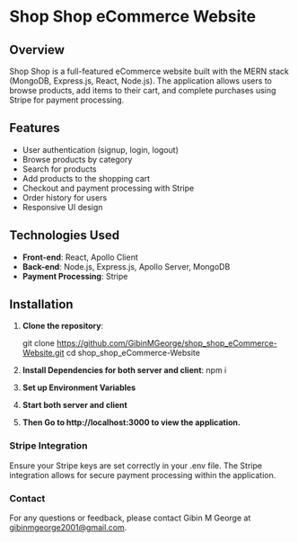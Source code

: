 # Shop Shop eCommerce Website

## Overview

Shop Shop is a full-featured eCommerce website built with the MERN stack (MongoDB, Express.js, React, Node.js). The application allows users to browse products, add items to their cart, and complete purchases using Stripe for payment processing.

## Features

- User authentication (signup, login, logout)
- Browse products by category
- Search for products
- Add products to the shopping cart
- Checkout and payment processing with Stripe
- Order history for users
- Responsive UI design

## Technologies Used

- **Front-end**: React, Apollo Client
- **Back-end**: Node.js, Express.js, Apollo Server, MongoDB
- **Payment Processing**: Stripe

## Installation

1. **Clone the repository**:
   
   git clone https://github.com/GibinMGeorge/shop_shop_eCommerce-Website.git
   cd shop_shop_eCommerce-Website

2. **Install Dependencies for both server and client**: npm i 

3. **Set up Environment Variables**

4. **Start both server and client**

4. **Then Go to http://localhost:3000 to view the application.**


### Stripe Integration

Ensure your Stripe keys are set correctly in your .env file. The Stripe integration allows for secure payment processing within the application.

### Contact
For any questions or feedback, please contact Gibin M George at gibinmgeorge2001@gmail.com.
